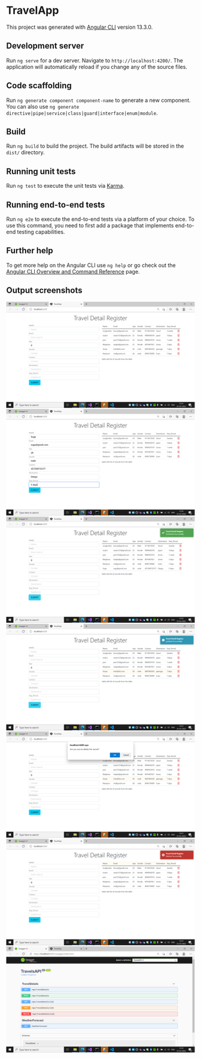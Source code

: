 # TravelApp

This project was generated with [Angular CLI](https://github.com/angular/angular-cli) version 13.3.0.

## Development server

Run `ng serve` for a dev server. Navigate to `http://localhost:4200/`. The application will automatically reload if you change any of the source files.

## Code scaffolding

Run `ng generate component component-name` to generate a new component. You can also use `ng generate directive|pipe|service|class|guard|interface|enum|module`.

## Build

Run `ng build` to build the project. The build artifacts will be stored in the `dist/` directory.

## Running unit tests

Run `ng test` to execute the unit tests via [Karma](https://karma-runner.github.io).

## Running end-to-end tests

Run `ng e2e` to execute the end-to-end tests via a platform of your choice. To use this command, you need to first add a package that implements end-to-end testing capabilities.

## Further help

To get more help on the Angular CLI use `ng help` or go check out the [Angular CLI Overview and Command Reference](https://angular.io/cli) page.
## Output screenshots
![Get Travel data](https://github.com/lekhana30/Angular_Assingment/blob/main/Output/Screenshot%20(181).png)
![Post Travel data](https://github.com/lekhana30/Angular_Assingment/blob/main/Output/Screenshot%20(185).png)
![](https://github.com/lekhana30/Angular_Assingment/blob/main/Output/Screenshot%20(186).png)
![Update](https://github.com/lekhana30/Angular_Assingment/blob/main/Output/Screenshot%20(182).png)
![Deletion](https://github.com/lekhana30/Angular_Assingment/blob/main/Output/Screenshot%20(183).png)
![](https://github.com/lekhana30/Angular_Assingment/blob/main/Output/Screenshot%20(184).png)
![Web API](https://github.com/lekhana30/Angular_Assingment/blob/main/Output/Screenshot%20(187).png)

